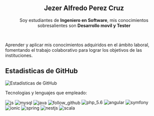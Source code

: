 <p align="center" width="300">
   <h2 align="center">Jezer Alfredo Perez Cruz</h2>
</p>
<p align="center">Soy estudiantes de <strong>Ingeniero en Software</strong>, mis conocimientos sobresalientes son <strong>Desarrollo movil y Tester </strong></p>
<br>
<p> Aprender y aplicar mis conocimientos adquiridos en el ámbito laboral, fomentando el trabajo colaborativo para lograr los objetivos de las instituciones.</p>
<h2>Estadisticas de GitHub</h2>

![Estadísticas de GitHub](https://github-readme-stats.vercel.app/api?username=ItsJesitoVro&show_icons=true&theme=synthwave)

<p>Tecnologias y lenguajes que empleado: </p>
<div style="display: inline_block">
   <img align="center" alt="js" src="https://img.shields.io/badge/JavaScript-F7DF1E?style=for-the-badge&logo=javascript&logoColor=black" />
   <img align="center" alt="mysql" src="https://img.shields.io/badge/MySQL-00000F?style=for-the-badge&logo=mysql&logoColor=white"/>
   <img align="center" alt="java" src="https://img.shields.io/badge/Java-ED8B00?style=for-the-badge&logo=java&logoColor=white"/>
   <img align="center" alt="follow_github" src="https://img.shields.io/github/followers/ItsJesitoVro?style=for-the-badge&style=social"/>
   <img aling="center" alt="php_5.6" src="https://img.shields.io/badge/PHP-5.6-black?style=for-the-badge&logo=php&color=%23a8a8a8"/>
   <img aling="center" alt="angular" src="https://img.shields.io/badge/Angular-red?style=for-the-badge&logo=angular&color=%23ff250ed1"/>
   <img aling="center" alt="symfony" src="https://img.shields.io/badge/Symfony-1.6-green?style=for-the-badge&logo=symfony&color=%23080808cc"/>   
   <img aling="center" alt="ionic" src="https://img.shields.io/badge/Ionic-white?style=for-the-badge&logo=ionic"/> 
   <img aling="center" alt="spring" src="https://img.shields.io/badge/Springboot-white?style=for-the-badge&logo=springboot&color=%23aef089"/> 
   <img aling="center" alt="nestjs" src="https://img.shields.io/badge/Nest.js-red?style=for-the-badge&logo=nestjs"/>
   <img aling="center" alt="scala" src="https://img.shields.io/badge/Scala-9F2820?style=for-the-badge&logo=scala"/>
</div>
